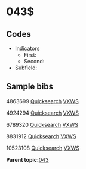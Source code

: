 # 043$

## Codes

-   Indicators
    -   First:
    -   Second:
-   Subfield:

## Sample bibs

4863699 [Quicksearch](https://search.library.yale.edu/catalog/4863699) [VXWS](http://prodorbis.library.yale.edu:7014/vxws/GetHoldingsService?bibId=4863699)

4924294 [Quicksearch](https://search.library.yale.edu/catalog/4924294) [VXWS](http://prodorbis.library.yale.edu:7014/vxws/GetHoldingsService?bibId=4924294)

6789320 [Quicksearch](https://search.library.yale.edu/catalog/6789320) [VXWS](http://prodorbis.library.yale.edu:7014/vxws/GetHoldingsService?bibId=6789320)

8831912 [Quicksearch](https://search.library.yale.edu/catalog/8831912) [VXWS](http://prodorbis.library.yale.edu:7014/vxws/GetHoldingsService?bibId=8831912)

10523108 [Quicksearch](https://search.library.yale.edu/catalog/10523108) [VXWS](http://prodorbis.library.yale.edu:7014/vxws/GetHoldingsService?bibId=10523108)

**Parent topic:**[043](../../tags/043/043.md)

